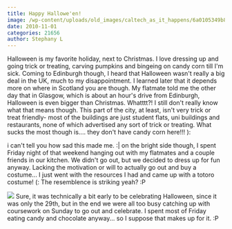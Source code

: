 ```yaml
---
title: Happy Hallowe'en!
image: /wp-content/uploads/old_images/caltech_as_it_happens/6a0105349b8251970b0133f57fe775970b.jpg
date: 2010-11-01
categories: 21656
author: Stephany L
---
```


Halloween is my favorite holiday, next to Christmas. I love dressing up and going trick or treating, carving pumpkins and bingeing on candy corn till I'm sick. Coming to Edinburgh though, I heard that Halloween wasn't really a big deal in the UK, much to my disappointment. I learned later that it depends more on where in Scotland you are though. My flatmate told me the other day that in Glasgow, which is about an hour's drive from Edinburgh, Halloween is even bigger than Christmas. Whatttt?! I still don't really know what that means though. This part of the city, at least, isn't very trick or treat friendly- most of the buildings are just student flats, uni buildings and restaurants, none of which advertised any sort of trick or treating. What sucks the most though is.... they don't have candy corn here!!! ):

i can't tell you how sad this made me. :| on the bright side though, I spent Friday night of that weekend hanging out with my flatmates and a couple friends in our kitchen. We didn't go out, but we decided to dress up for fun anyway. Lacking the motivation or will to actually go out and buy a costume... I just went with the resources I had and came up with a totoro costume! (: The resemblence is striking yeah? :P


![](/old_images/caltech_as_it_happens/6a0105349b8251970b0133f57ffc12970b.jpg)
Sure, it was technically a bit early to be celebrating Halloween, since it was only the 29th, but in the end we were all too busy catching up with coursework on Sunday to go out and celebrate. I spent most of Friday eating candy and chocolate anyway... so I suppose that makes up for it. :P
